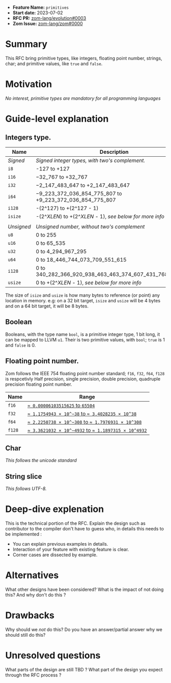 - **Feature Name:** `primitives`
- **Start date:** 2023-07-02
- **RFC PR:** [zom-lang/evolution#0003](https://github.com/zom-lang/evolution/pull/0003)
- **Zom Issue:** [zom-lang/zom#0000](https://github.com/zom-lang/zom/issues/0000)

# Summary
[summary]: #summary

This RFC bring primitive types, like integers, floating point number, strings, char; and primitive values, like `true` and `false`.

# Motivation
[motivation]: #motivation

*No interest, primitive types are mandatory for all programming languages*

# Guide-level explanation
[guide-level-explanation]: #guide-level-explanation

## Integers type.

|   Name   |                        Description                       |
| -------- | -------------------------------------------------------- |
| *Signed* | *Signed integer types, with two's complement.*           |
|  `i8`    | -127 to +127                                             |
|  `i16`   | −32_767 to +32_767                                       |
|  `i32`   | −2_147_483_647 to +2_147_483_647                         |
|  `i64`   | −9_223_372_036_854_775_807 to +9_223_372_036_854_775_807 |
|  `i128`  | -(2^127) to +(2^127 - 1)                                 |
|  `isize` | -(2^*XLEN*) to +(2^*XLEN* - 1), *see below for more info*|
|          |                                                          |
|*Unsigned*| *Unsigned number, without two's complement*              |
|  `u8`    | 0 to 255                                                 |
|  `u16`   | 0 to 65_535                                              |
|  `u32`   | 0 to 4_294_967_295                                       |
|  `u64`   | 0 to 18_446_744_073_709_551_615                          |
|  `i128`  | 0 to 340_282_366_920_938_463_463_374_607_431_768_211_455 |
|  `usize` | 0 to +(2^*XLEN* - 1), *see below for more info*          |

The size of `isize` and `usize` is how many bytes to reference (or point) any location in memory. e.g: on a 32 bit target, `isize` and `usize` will be 4 bytes 
and on a 64 bit target, it will be 8 bytes.

## Boolean

Booleans, with the type name `bool`, is a primitive integer type, 1 bit long, it can be mapped to LLVM `u1`. Their is two primitive values, with `bool`; `true` is 
1 and `false` is 0.

## Floating point number.

Zom follows the IEEE 754 floating point number standard; `f16`, `f32`, `f64`, `f128` is respcetivly Half precision, single precision, double precision, quadruple 
precision floating point number.

|  Name |                                 Range                                 |
| ----- | --------------------------------------------------------------------- |
| `f16` | [`≈ 0.00006103515625` to `65504`][f16-wikipedia]                      |
| `f32` | [`≈ 1.1754943 × 10^−38` to `≈ 3.4028235 × 10^38`][f32-wikipedia]      |
| `f64` | [`≈ 2.2250738 × 10^−308` to `≈ 1.7976931 × 10^308`][f64-wikipedia]    |
| `f128`| [`≈ 3.3621032 × 10^−4932` to `≈ 1.1897315 × 10^4932`][f128-wikipedia] |

[f16-wikipedia]: https://en.wikipedia.org/wiki/Half-precision_floating-point_format
[f32-wikipedia]: https://en.wikipedia.org/wiki/Single-precision_floating-point_format
[f64-wikipedia]: https://en.wikipedia.org/wiki/Double-precision_floating-point_format
[f128-wikipedia]: https://en.wikipedia.org/wiki/Quadruple-precision_floating-point_format

## Char

*This follows the unicode standard*

## String slice

*This follows UTF-8.*

# Deep-dive explenation
[deep-dive-explenation]: #deep-dive-explenation

This is the technical portion of the RFC. Explain the design such as contributor to the compiler don't have to guess who, 
in details this needs to be implemented :

- You can explain previous examples in details.
- Interaction of your feature with existing feature is clear.
- Corner cases are dissected by example.

# Alternatives
[alternatives]: #alternatives

What other designs have been considered? What is the impact of not doing this? And why don't do this ?

# Drawbacks
[drawbacks]: #drawbacks

Why should we *not* do this? Do you have an answer/partial answer why we should still do this?

# Unresolved questions
[unresolved-questions]: #unresolved-questions

What parts of the design are still TBD ?
What part of the design you expect through the RFC process ?

